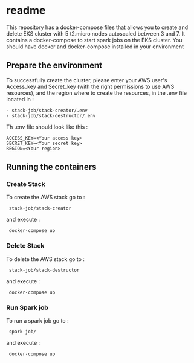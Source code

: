 # readme

This repository has a docker-compose files that allows you to create and delete EKS cluster with 5 t2.micro nodes autoscaled between 3 and 7. It contains a docker-compose to start spark jobs on the EKS cluster.
You should have docker and docker-compose installed in your environment


## Prepare the environment

To successfully create the cluster, please enter your AWS user's Access_key and Secret_key (with the right permissions to use AWS resources), and the region where to create the resources, in the .env file located in :
```
- stack-job/stack-creator/.env
- stack-job/stack-destructor/.env
```
Th .env file should look like this :
```
ACCESS_KEY=<Your access key>
SECRET_KEY=<Your secret key>
REGION=<Your region>
```
## Running the containers

### Create Stack

To create the AWS stack go to :
```
 stack-job/stack-creator
```
and execute :
```
 docker-compose up
```
### Delete Stack

To delete the AWS stack go to :
```
 stack-job/stack-destructor
```
and execute :
```
 docker-compose up
```
### Run Spark job

To run a spark job go to :
```
 spark-job/
```
and execute :
```
 docker-compose up
```
